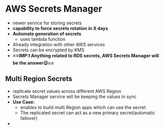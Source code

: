 
# AWS Secrets Manager

- newer service for storing secrets
- **capability to force secrets rotation in X days**
- **Automate generation of secrets**
	- uses lambda function
- Already integration with other AWS services
- Secrets can be encrypted by KMS
- **==IMP:❗️ Anything related to RDS secrets, AWS Secrets Manager will be the answer😉==**


## Multi Region Secrets

- replicate secret values across different AWS Region
- Secrets Manager service will be keeping the values in sync
- **Use Case:**
	- enables to build multi Region apps which can use the secret
	- The replicated secret can act as a new primary secret(automatic failover)
- 